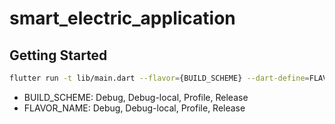 # smart_electric_application

## Getting Started

```bash
flutter run -t lib/main.dart --flavor={BUILD_SCHEME} --dart-define=FLAVOR={FLAVOR_NAME}
```
- BUILD_SCHEME: Debug, Debug-local, Profile, Release
- FLAVOR_NAME: Debug, Debug-local, Profile, Release